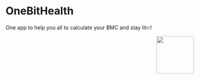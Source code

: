 # OneBitHealth
One app to help you all to calculate your BMC and stay lit🔥!


<img align="right" width="100" height="100" src="(https://github.com/BrazillianBeast/OneBitHealth-App/blob/main/assets/screenshot.png?raw=true">

